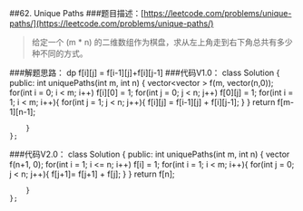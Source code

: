 ##62. Unique Paths
###题目描述：[https://leetcode.com/problems/unique-paths/](https://leetcode.com/problems/unique-paths/)
> 给定一个 (m * n) 的二维数组作为棋盘，求从左上角走到右下角总共有多少种不同的方式。

###解题思路：
dp
f[i][j] = f[i-1][j]+f[i][j-1]
###代码V1.0：
	class Solution {
	public:
	    int uniquePaths(int m, int n) {
	        vector<vector<int> > f(m, vector<int>(n,0));
	        for(int i = 0; i < m; i++)
	            f[i][0] = 1;
	        for(int j = 0; j < n; j++)
	            f[0][j] = 1;
	        for(int i = 1; i < m; i++){
	            for(int j = 1; j < n; j++){
	                f[i][j] = f[i-1][j] + f[i][j-1];
	            }
	        }
	        return f[m-1][n-1];
	        
	    }
	};
###代码V2.0：
	class Solution {
	public:
	    int uniquePaths(int m, int n) {
	        vector<int> f(n+1, 0);
	        for(int i = 1; i <= n; i++)
	            f[i] = 1;
	        for(int i = 1; i < m; i++){
	            for(int j = 0; j < n; j++){
	                f[j+1]= f[j+1] + f[j];
	            }
	        }
	        return f[n];
	        
	    }
	};